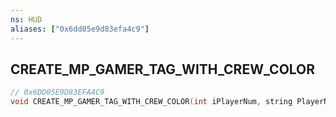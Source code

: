 ```yaml
---
ns: HUD
aliases: ["0x6dd05e9d83efa4c9"]
---
```

## CREATE_MP_GAMER_TAG_WITH_CREW_COLOR

```c
// 0x6DD05E9D83EFA4C9
void CREATE_MP_GAMER_TAG_WITH_CREW_COLOR(int iPlayerNum, string PlayerName, bool CrewTypeIsPrivate, bool CrewTagContainsRockstar, string CrewTag, int iCrewRank, int crewR, int crewG, int crewB);
```
